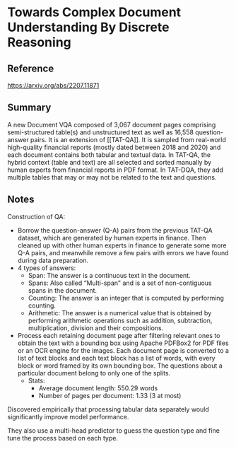 # Towards Complex Document Understanding By Discrete Reasoning
## Reference

https://arxiv.org/abs/2207.11871

## Summary

A new Document VQA composed of 3,067 document pages comprising semi-structured table(s) and unstructured text as well as 16,558 question-answer pairs. It is an extension of [[TAT-QA]]. It is sampled from real-world high-quality financial reports (mostly dated between 2018 and 2020) and each document contains both tabular and textual data. In TAT-QA, the hybrid context (table and text) are all selected and sorted manually by human experts from financial reports in PDF format. In TAT-DQA, they add multiple tables that may or may not be related to the text and questions.

## Notes

Construction of QA:
- Borrow the question-answer (Q-A) pairs from the previous TAT-QA dataset, which are generated by human experts in finance. Then cleaned up with other human experts in finance to generate some more Q-A pairs, and meanwhile remove a few pairs with errors we have found during data preparation.
- 4 types of answers:
	- Span: The answer is a continuous text in the document.
	-  Spans: Also called “Multi-span" and is a set of non-contiguous spans in the document.
	- Counting: The answer is an integer that is computed by performing counting.
	- Arithmetic: The answer is a numerical value that is obtained by performing arithmetic operations such as addition, subtraction, multiplication, division and their compositions.
- Process each retaining document page after filtering relevant ones to obtain the text with a bounding box using Apache PDFBox2 for PDF files or an OCR engine for the images. Each document page is converted to a list of text blocks and each text block has a list of words, with every block or word framed by its own bounding box. The questions about a particular document belong to only one of the splits.
	- Stats:
		- Average document length: 550.29 words
		- Number of pages per document: 1.33 (3 at most)

Discovered empirically that processing tabular data separately would significantly improve model performance.

They also use a multi-head predictor to guess the question type and fine tune the process based on each type.